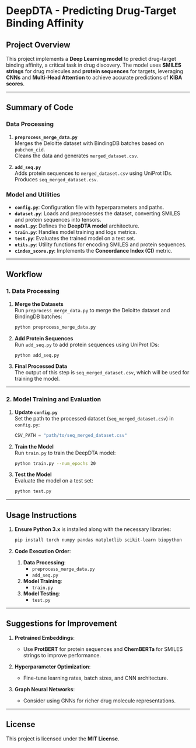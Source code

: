 # DeepDTA - Predicting Drug-Target Binding Affinity

## Project Overview

This project implements a **Deep Learning model** to predict drug-target binding affinity, a critical task in drug discovery. The model uses **SMILES strings** for drug molecules and **protein sequences** for targets, leveraging **CNNs** and **Multi-Head Attention** to achieve accurate predictions of **KIBA scores**.

---

## Summary of Code

### Data Processing
1. **`preprocess_merge_data.py`**  
   Merges the Deloitte dataset with BindingDB batches based on `pubchem_cid`.  
   Cleans the data and generates `merged_dataset.csv`.

2. **`add_seq.py`**  
   Adds protein sequences to `merged_dataset.csv` using UniProt IDs.  
   Produces `seq_merged_dataset.csv`.

### Model and Utilities
- **`config.py`**: Configuration file with hyperparameters and paths.
- **`dataset.py`**: Loads and preprocesses the dataset, converting SMILES and protein sequences into tensors.
- **`model.py`**: Defines the **DeepDTA model** architecture.
- **`train.py`**: Handles model training and logs metrics.
- **`test.py`**: Evaluates the trained model on a test set.
- **`utils.py`**: Utility functions for encoding SMILES and protein sequences.
- **`cindex_score.py`**: Implements the **Concordance Index (CI)** metric.

---

## Workflow

### 1. Data Processing

1. **Merge the Datasets**  
   Run `preprocess_merge_data.py` to merge the Deloitte dataset and BindingDB batches:  
   ```bash
   python preprocess_merge_data.py
   ```

2. **Add Protein Sequences**  
   Run `add_seq.py` to add protein sequences using UniProt IDs:  
   ```bash
   python add_seq.py
   ```

3. **Final Processed Data**  
   The output of this step is `seq_merged_dataset.csv`, which will be used for training the model.

---

### 2. Model Training and Evaluation

1. **Update `config.py`**  
   Set the path to the processed dataset (`seq_merged_dataset.csv`) in `config.py`:  
   ```python
   CSV_PATH = "path/to/seq_merged_dataset.csv"
   ```

2. **Train the Model**  
   Run `train.py` to train the DeepDTA model:  
   ```bash
   python train.py --num_epochs 20
   ```

3. **Test the Model**  
   Evaluate the model on a test set:  
   ```bash
   python test.py
   ```

---

## Usage Instructions

1. **Ensure Python 3.x** is installed along with the necessary libraries:
   ```bash
   pip install torch numpy pandas matplotlib scikit-learn biopython
   ```

2. **Code Execution Order**:
   1. **Data Processing**:
      - `preprocess_merge_data.py`
      - `add_seq.py`
   2. **Model Training**:
      - `train.py`
   3. **Model Testing**:
      - `test.py`

---

## Suggestions for Improvement

1. **Pretrained Embeddings**:
   - Use **ProtBERT** for protein sequences and **ChemBERTa** for SMILES strings to improve performance.

2. **Hyperparameter Optimization**:
   - Fine-tune learning rates, batch sizes, and CNN architecture.

3. **Graph Neural Networks**:
   - Consider using GNNs for richer drug molecule representations.

---

## License

This project is licensed under the **MIT License**.
